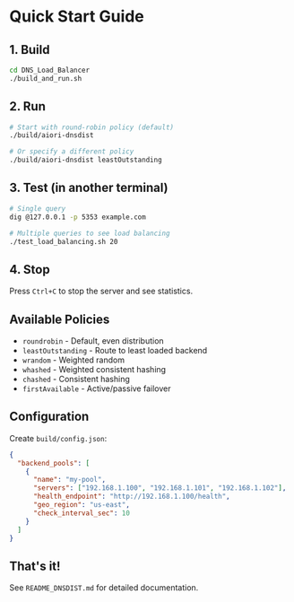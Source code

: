 # Quick Start Guide

## 1. Build

```bash
cd DNS_Load_Balancer
./build_and_run.sh
```

## 2. Run

```bash
# Start with round-robin policy (default)
./build/aiori-dnsdist

# Or specify a different policy
./build/aiori-dnsdist leastOutstanding
```

## 3. Test (in another terminal)

```bash
# Single query
dig @127.0.0.1 -p 5353 example.com

# Multiple queries to see load balancing
./test_load_balancing.sh 20
```

## 4. Stop

Press `Ctrl+C` to stop the server and see statistics.

## Available Policies

- `roundrobin` - Default, even distribution
- `leastOutstanding` - Route to least loaded backend
- `wrandom` - Weighted random
- `whashed` - Weighted consistent hashing
- `chashed` - Consistent hashing
- `firstAvailable` - Active/passive failover

## Configuration

Create `build/config.json`:

```json
{
  "backend_pools": [
    {
      "name": "my-pool",
      "servers": ["192.168.1.100", "192.168.1.101", "192.168.1.102"],
      "health_endpoint": "http://192.168.1.100/health",
      "geo_region": "us-east",
      "check_interval_sec": 10
    }
  ]
}
```

## That's it!

See `README_DNSDIST.md` for detailed documentation.

